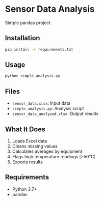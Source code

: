 # Sensor Data Analysis

Simple pandas project.

## Installation

```bash
pip install -r requirements.txt
```

## Usage

```bash
python simple_analysis.py
```

## Files

- `sensor_data.xlsx`: Input data
- `simple_analysis.py`: Analysis script
- `sensor_data_analyzed.xlsx`: Output results

## What It Does

1. Loads Excel data
2. Cleans missing values
3. Calculates averages by equipment
4. Flags high temperature readings (>50°C)
5. Exports results

## Requirements

- Python 3.7+
- pandas
